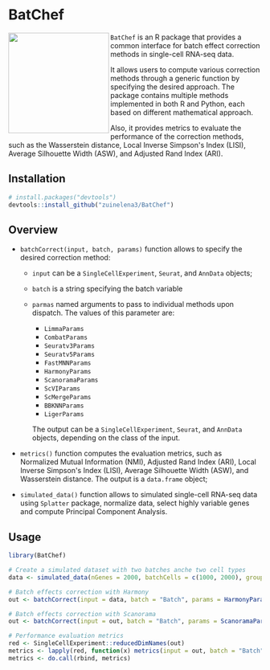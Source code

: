 # BatChef

<img align="left" width="200" src="https://drive.google.com/uc?export=view&id=1_XyW_NBxIw2el05dzVzXCapwr2ktgL4k">

  `BatChef` is an R package that provides a common interface for batch effect 
correction methods in single-cell RNA-seq data.

It allows users to compute various correction methods through a generic 
function by specifying the desired approach. The package contains multiple 
methods implemented in both R and Python, each based on different mathematical approach. 

Also, it provides metrics to evaluate the performance of the correction methods,
such as the Wasserstein distance, Local Inverse Simpson's Index (LISI),
Average Silhouette Width (ASW), and Adjusted Rand Index (ARI).

## Installation

``` r
# install.packages("devtools")
devtools::install_github("zuinelena3/BatChef")
```

## Overview

- `batchCorrect(input, batch, params)` function allows to specify the desired correction method:

  - `input` can be a `SingleCellExperiment`, `Seurat`, and `AnnData` objects;
  
  - `batch` is a string specifying the batch variable
  
  - `parmas` named arguments to pass to individual methods upon dispatch. The values of this parameter are:
  
    - `LimmaParams`
    - `CombatParams`
    - `Seuratv3Params`
    - `Seuratv5Params`
    - `FastMNNParams` 
    - `HarmonyParams` 
    - `ScanoramaParams` 
    - `ScVIParams` 
    - `ScMergeParams` 
    - `BBKNNParams`
    - `LigerParams`
    
    The output can be a `SingleCellExperiment`, `Seurat`, and `AnnData` objects, depending on the class of the input.

- `metrics()` function computes the evaluation metrics, such as Normalized Mutual Information (NMI), Adjusted Rand Index (ARI), Local Inverse Simpson's Index (LISI), Average Silhouette Width (ASW), and Wasserstein distance. The output is a `data.frame` object;

- `simulated_data()` function allows to simulated single-cell RNA-seq data using `Splatter` package, normalize data, select highly variable genes and compute Principal Component Analysis.

## Usage

``` r
library(BatChef)

# Create a simulated dataset with two batches anche two cell types
data <- simulated_data(nGenes = 2000, batchCells = c(1000, 2000), group.prob = c(0.3, 0.7), ncomp = 10, n_hvgs = 1000)

# Batch effects correction with Harmony
out <- batchCorrect(input = data, batch = "Batch", params = HarmonyParams())

# Batch effects correction with Scanorama
out <- batchCorrect(input = out, batch = "Batch", params = ScanoramaParams(assay_type = "logcounts", return_dimred = TRUE))

# Performance evaluation metrics
red <- SingleCellExperiment::reducedDimNames(out)
metrics <- lapply(red, function(x) metrics(input = out, batch = "Batch", group = "Group", reduction = x, rep = 10))
metrics <- do.call(rbind, metrics)
```
